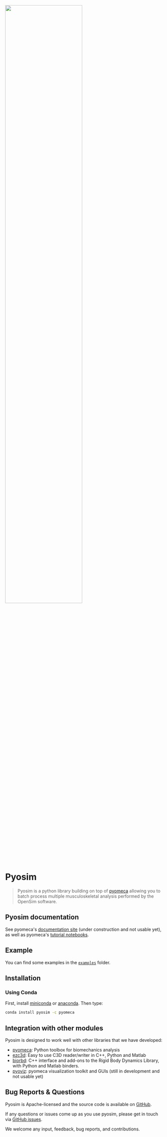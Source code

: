 <img src="https://github.com/pyomeca/design/blob/master/logo/logo_plain.svg" width="70%">

# Pyosim

> Pyosim is a python library building on top of [pyomeca](https://github.com/pyomeca/pyomeca) allowing you to batch process multiple musculoskeletal analysis performed by the OpenSim software.

## Pyosim documentation

See pyomeca's [documentation site]() (under construction and not usable yet), as well as pyomeca's [tutorial notebooks](https://github.com/pyomeca/tutorials).

## Example

You can find some examples in the [`examples`](https://github.com/pyomeca/pyosim/tree/master/examples) folder.

## Installation

### Using Conda

First, install [miniconda](https://conda.io/miniconda.html) or [anaconda](https://www.anaconda.com/download/).
Then type:

```bash
conda install pyosim -c pyomeca
```

## Integration with other modules

Pyosim is designed to work well with other libraries that we have developed:

- [pyomeca](https://github.com/pyomeca/pyomeca): Python toolbox for biomechanics analysis
- [ezc3d](https://github.com/pyomeca/ezc3d): Easy to use C3D reader/writer in C++, Python and Matlab
- [biorbd](https://github.com/pyomeca/biorbd): C++ interface and add-ons to the Rigid Body Dynamics Library, with Python and Matlab binders.
- [pyoviz](https://github.com/pyomeca/pyoviz): pyomeca visualization toolkit and GUIs (still in development and not usable yet)


## Bug Reports & Questions

Pyosim is Apache-licensed and the source code is available on [GitHub](https://github.com/pyomeca/pyomeca).

If any questions or issues come up as you use pyosim, please get in touch via [GitHub issues](https://github.com/pyomeca/pyosim/issues).

We welcome any input, feedback, bug reports, and contributions.

